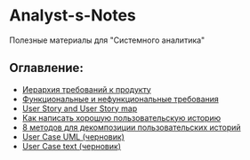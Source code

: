 # Analyst-s-Notes
Полезные материалы для "Системного аналитика"
## Оглавление:

- [Иерархия требований к продукту ](/Product%20Requirements%20Hierarchy/product%20requirements%20hierarchy.md)
- [Функциональные и нефункциональные требования](/Functional%20VS%20Non-Functional/Functional%20VS%20Non-Functional.md)
- [User Story and User Story map](/User%20Story/User%20Story.md)
- [Как написать хорошую пользовательскую историю ](/INVEST/invest.md)
- [8 методов для декомпозиции пользовательских историй](/Splitting%20User%20Stories/Splitting.md)
- [User Case UML (черновик)](/Use%20Case/Use%20Case(UML).md)
- [User Case text (черновик)](/Use%20Case/Use%20Case%20text.md)


